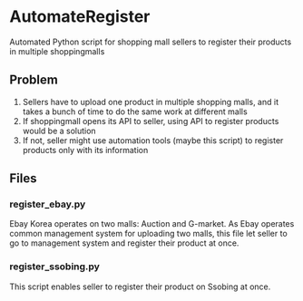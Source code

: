 # AutomateRegister
Automated Python script for shopping mall sellers to register their products in multiple shoppingmalls

## Problem
1. Sellers have to upload one product in multiple shopping malls, and it takes a bunch of time to do the same work at different malls
2. If shoppingmall opens its API to seller, using API to register products would be a solution
3. If not, seller might use automation tools (maybe this script) to register products only with its information

## Files

### register_ebay.py
Ebay Korea operates on two malls: Auction and G-market. As Ebay operates common management system for uploading two malls, this file let seller to go to management system and register their product at once.

### register_ssobing.py
This script enables seller to register their product on Ssobing at once. 
